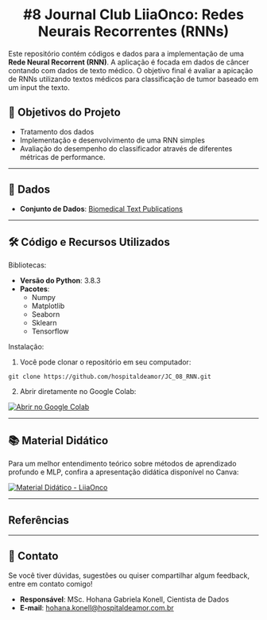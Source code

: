 ## <h1 align="center"> #8 Journal Club LiiaOnco: Redes Neurais Recorrentes (RNNs) </h1>

Este repositório contém códigos e dados para a implementação de uma **Rede Neural Recorrent (RNN)**. 
A aplicação é focada em dados de câncer contando com dados de texto médico.
O objetivo final é avaliar a apicação de RNNs utilizando textos médicos para classificação de tumor baseado em um input the texto.

## 📌 Objetivos do Projeto

- Tratamento dos dados 
- Implementação e desenvolvimento de uma RNN simples
- Avaliação do desempenho do classificador através de diferentes métricas de performance.
---
## 📂 Dados

- **Conjunto de Dados**: [Biomedical Text Publications](https://www.kaggle.com/datasets/falgunipatel19/biomedical-text-publication-classification)
---
## 🛠️ Código e Recursos Utilizados

Bibliotecas:
- **Versão do Python**: 3.8.3
- **Pacotes**:
  - Numpy
  - Matplotlib
  - Seaborn
  - Sklearn
  - Tensorflow

Instalação:
1. Você pode clonar o repositório em seu computador:
```
git clone https://github.com/hospitaldeamor/JC_08_RNN.git
```
2. Abrir diretamente no Google Colab:

[![Abrir no Google Colab](https://colab.research.google.com/assets/colab-badge.svg)](https://colab.research.google.com/drive/1C3KaJvg446jDtWAEtz9GE8yot8QKxU7Z?usp=sharing)

---
## 📚 **Material Didático**

Para um melhor entendimento teórico sobre métodos de aprendizado profundo e MLP, confira a apresentação didática disponível no Canva: 

[![Material Didático - LiiaOnco](https://camo.githubusercontent.com/b33cc3e1cd2ab321366232df2d58de96284f7b552582495bfbd8241f2e32dbed/68747470733a2f2f696d672e736869656c64732e696f2f62616467652f43616e76612d41627269725f4d6174657269616c2d626c75653f7374796c653d666f722d7468652d6261646765266c6f676f3d63616e7661)](https://colab.research.google.com/drive/1C3KaJvg446jDtWAEtz9GE8yot8QKxU7Z?usp=sharing)

---
## **Referências**


---
## 💬 **Contato**

Se você tiver dúvidas, sugestões ou quiser compartilhar algum feedback, entre em contato comigo!

- **Responsável**: MSc. Hohana Gabriela Konell, Cientista de Dados
- **E-mail**: [hohana.konell@hospitaldeamor.com.br](mailto:hohana.konell@hospitaldeamor.com.br)



